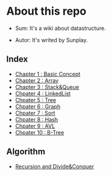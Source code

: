 # About this repo

- Sum: It's a wiki about datastructure.

- Autor: It's writed by Sunplay.

## Index

- [Chapter 1 : Basic Concept](chp1_basic.md)
- [Chapter 2 : Array](chp2_array.m)
- [Chapter 3 : Stack&Queue](chp3_stack_queue.md)
- [Chpater 4 : LinkedList](chp4_list.md)
- [Chpater 5 : Tree](chp5_tree.md)
- [Chpater 6 : Graph](chp6_graph.md)
- [Chpater 7 : Sort](chp7_sort.md)
- [Chpater 8 : Hash](chp8_hash.md)
- [Chpater 9 : AVL](chp9_avl.md)
- [Chpater 10 : B-Tree](chp10_b_tree.md)

## Algorithm

- [Recursion and Divide&Conquer](recursion_divide_conquer.md)
